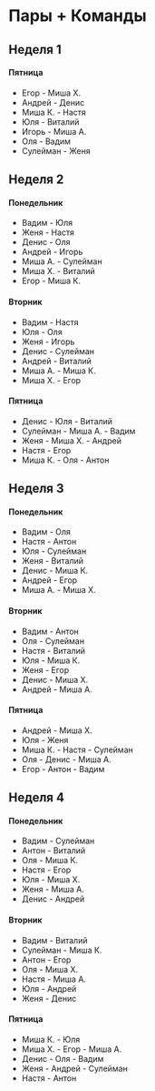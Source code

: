 # Пары + Команды

## Неделя 1

#### Пятница  
- Егор - Миша Х. 
- Андрей - Денис 
- Миша К. - Настя
- Юля - Виталий 
- Игорь - Миша А. 
- Оля -  Вадим
- Сулейман - Женя
      

## Неделя 2

#### Понедельник
-  Вадим - Юля
- Женя - Настя
- Денис - Оля
- Андрей - Игорь
- Миша А. - Сулейман
- Миша Х. - Виталий
- Егор - Миша К.

#### Вторник
-  Вадим - Настя
- Юля - Оля
- Женя - Игорь
- Денис - Сулейман
- Андрей - Виталий
- Миша А. - Миша К.
- Миша Х. - Егор

#### Пятница  
- Денис - Юля - Виталий
- Сулейман - Миша А. -  Вадим
- Женя - Миша Х. - Андрей
- Настя - Егор
- Миша К. - Оля - Антон
      

## Неделя 3

#### Понедельник
-  Вадим - Оля
- Настя - Антон
- Юля - Сулейман
- Женя - Виталий
- Денис - Миша К.
- Андрей - Егор
- Миша А. - Миша Х.

#### Вторник
-  Вадим - Антон
- Оля - Сулейман
- Настя - Виталий
- Юля - Миша К.
- Женя - Егор
- Денис - Миша Х.
- Андрей - Миша А.

#### Пятница  
- Андрей - Миша Х.
- Юля - Женя
- Миша К. - Настя - Сулейман
- Оля - Денис - Миша А.
- Егор - Антон -  Вадим
      

## Неделя 4

#### Понедельник
- Вадим - Сулейман
- Антон - Виталий
- Оля - Миша К.
- Настя - Егор
- Юля - Миша Х.
- Женя - Миша А.
- Денис - Андрей

#### Вторник
-  Вадим - Виталий
- Сулейман - Миша К.
- Антон - Егор
- Оля - Миша Х.
- Настя - Миша А.
- Юля - Андрей
- Женя - Денис

#### Пятница  
- Миша К. - Юля
- Миша Х. - Егор - Миша А.
- Денис - Оля -  Вадим
- Женя - Андрей - Сулейман
- Настя - Антон
      
